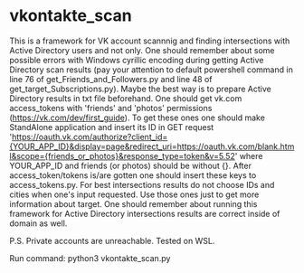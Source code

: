 # vkontakte_scan
This is a framework for VK account scannnig and finding intersections with Active Directory users and not only.
One should remember about some possible errors with Windows cyrillic encoding during getting Active Directory scan results (pay your attention to default powershell command in line 76 of get_Friends_and_Followers.py and line 48 of get_target_Subscriptions.py). Maybe the best way is to prepare Active Directory results in txt file beforehand.
One should get vk.com access_tokens with 'friends' and 'photos' permissions (https://vk.com/dev/first_guide). To get these ones one should make StandAlone application and insert its ID in GET request 'https://oauth.vk.com/authorize?client_id={YOUR_APP_ID}&display=page&redirect_uri=https://oauth.vk.com/blank.html&scope={friends_or_photos}&response_type=token&v=5.52' where YOUR_APP_ID and friends (or photos) should be without {}. After access_token/tokens is/are gotten one should insert these keys to access_tokens.py.
For best intersections results do not choose IDs and cities when one's input requested. Use those ones just to get more information about target.
One should remember about running this framework for Active Directory intersections results are correct inside of domain as well. 

P.S. Private accounts are unreachable.
Tested on WSL.

Run command:
python3 vkontakte_scan.py

